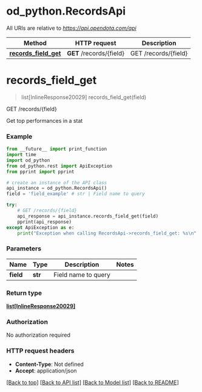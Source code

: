 # od_python.RecordsApi

All URIs are relative to *https://api.opendota.com/api*

Method | HTTP request | Description
------------- | ------------- | -------------
[**records_field_get**](RecordsApi.md#records_field_get) | **GET** /records/{field} | GET /records/{field}


# **records_field_get**
> list[InlineResponse20029] records_field_get(field)

GET /records/{field}

Get top performances in a stat

### Example 
```python
from __future__ import print_function
import time
import od_python
from od_python.rest import ApiException
from pprint import pprint

# create an instance of the API class
api_instance = od_python.RecordsApi()
field = 'field_example' # str | Field name to query

try: 
    # GET /records/{field}
    api_response = api_instance.records_field_get(field)
    pprint(api_response)
except ApiException as e:
    print("Exception when calling RecordsApi->records_field_get: %s\n" % e)
```

### Parameters

Name | Type | Description  | Notes
------------- | ------------- | ------------- | -------------
 **field** | **str**| Field name to query | 

### Return type

[**list[InlineResponse20029]**](InlineResponse20029.md)

### Authorization

No authorization required

### HTTP request headers

 - **Content-Type**: Not defined
 - **Accept**: application/json

[[Back to top]](#) [[Back to API list]](../README.md#documentation-for-api-endpoints) [[Back to Model list]](../README.md#documentation-for-models) [[Back to README]](../README.md)

